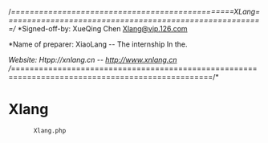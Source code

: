 /*================================================XLang========================================================/*
  *Signed-off-by: XueQing Chen <Xlang@vip.126.com><br />

  *Name of preparer: XiaoLang -- The internship In the.<br />
                
  *Website: Htpp://xnlang.cn  -- http://www.xnlang.cn<br />
/*=================================================================================================/*
    
  Xlang
=================
           Xlang.php
